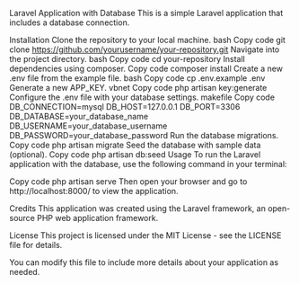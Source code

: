 Laravel Application with Database
This is a simple Laravel application that includes a database connection.

Installation
Clone the repository to your local machine.
bash
Copy code
git clone https://github.com/yourusername/your-repository.git
Navigate into the project directory.
bash
Copy code
cd your-repository
Install dependencies using composer.
Copy code
composer install
Create a new .env file from the example file.
bash
Copy code
cp .env.example .env
Generate a new APP_KEY.
vbnet
Copy code
php artisan key:generate
Configure the .env file with your database settings.
makefile
Copy code
DB_CONNECTION=mysql
DB_HOST=127.0.0.1
DB_PORT=3306
DB_DATABASE=your_database_name
DB_USERNAME=your_database_username
DB_PASSWORD=your_database_password
Run the database migrations.
Copy code
php artisan migrate
Seed the database with sample data (optional).
Copy code
php artisan db:seed
Usage
To run the Laravel application with the database, use the following command in your terminal:

Copy code
php artisan serve
Then open your browser and go to http://localhost:8000/ to view the application.

Credits
This application was created using the Laravel framework, an open-source PHP web application framework.

License
This project is licensed under the MIT License - see the LICENSE file for details.

You can modify this file to include more details about your application as needed.
